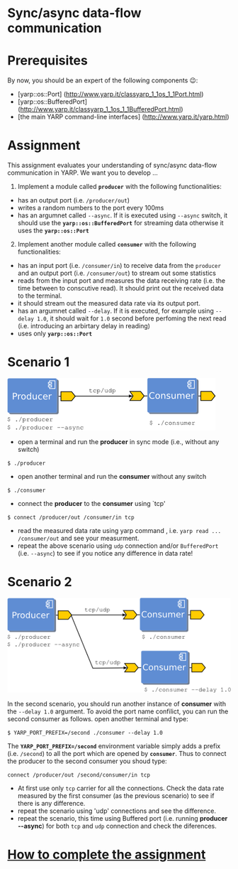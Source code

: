 Sync/async data-flow communication
==================================

# Prerequisites
By now, you should be an expert of the following components :wink::
- [yarp::os::Port] (http://www.yarp.it/classyarp_1_1os_1_1Port.html)
- [yarp::os::BufferedPort] (http://www.yarp.it/classyarp_1_1os_1_1BufferedPort.html)
- [the main YARP command-line interfaces] (http://www.yarp.it/yarp.html)

# Assignment
This assignment evaluates your understanding of sync/async data-flow communication in YARP. 
We want you to develop ...

1. Implement a module called **`producer`** with the following functionalities: 
  - has an output port (i.e. `/producer/out`)
  - writes a random numbers to the port every 100ms
  - has an argumnet called `--async`. If it is executed using `--async` switch, it should use the **`yarp::os::BufferedPort`** for streaming data otherwise it uses the **`yarp::os::Port`**
  
2. Implement another module called **`consumer`** with the following functionalities: 
  - has an input port (i.e. `/consumer/in`) to receive data from the `producer` and an output port (i.e. `/consumer/out`) to stream out some statistics
  - reads from the input port and measures the data receiving rate (i.e. the time between to conscutive read). It should print out the received data to the terminal.
  - it should stream out the measured data rate via its output port. 
  - has an argumnet called `--delay`. If it is executed, for example using `--delay 1.0`, it should wait for `1.0` second before perfoming the next read (i.e. introducing an arbirtary delay in reading)  
  - uses only **`yarp::os::Port`**

# Scenario 1
![scenario1](/misc/scenario1.png)

- open a terminal and run the **producer** in sync mode (i.e., without any switch) 
```
$ ./producer 
```

- open another terminal and run the **consumer** without any switch
```
$ ./consumer 
```
- connect the **producer** to the **consumer** using `tcp' 
```
$ connect /producer/out /consumer/in tcp
```
- read the measured data rate using yarp command , i.e. `yarp read ... /consumer/out` and see your measurment. 
- repeat the above scenario using `udp` connection and/or `BufferedPort` (i.e. `--async`) to see if you notice any difference in data rate!


# Scenario 2
![scenario2](/misc/scenario2.png)

In the second scenario, you should run another instance of **consumer** with the `--delay 1.0` argument. To avoid the port name confilict, you can run the second consumer as follows. 
open another terminal and type:
```
$ YARP_PORT_PREFIX=/second ./consumer --delay 1.0
```
The **`YARP_PORT_PREFIX=/second`** environment variable simply adds a prefix (i.e. `/second`) to all the port which are opened by **`consumer`**. Thus to connect the producer to the second consumer you shoud type: 
```
connect /producer/out /second/consumer/in tcp
```
- At first use only `tcp` carrier for all the connections. Check the data rate measured by the first consumer (as the previous scenario) to see if there is any difference. 
- repeat the scenario using 'udp' connections and see the difference. 
- repeat the scenario, this time using Buffered port (i.e. running **producer --async**) for both `tcp` and `udp` connection and check the diferences.


# [How to complete the assignment](https://github.com/vvv-school/vvv-school.github.io/blob/master/instructions/how-to-complete-assignments.md)
